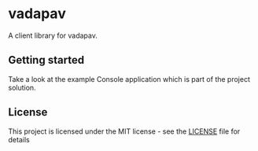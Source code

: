 ﻿# vadapav

A client library for vadapav.

## Getting started
Take a look at the example Console application which is part of the project solution.

## License

This project is licensed under the MIT license - see the [LICENSE](LICENSE.txt) file for details
